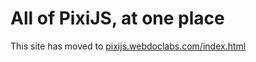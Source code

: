 # All of PixiJS, at one place

This site has moved to [pixijs.webdoclabs.com/index.html](http://pixijs.webdoclabs.com/index.html)
